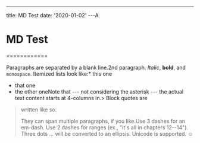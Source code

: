 ---
title: MD Test
date: '2020-01-02'
---A

# MD Test

============

Paragraphs are separated by a blank line.2nd paragraph. *Italic*, **bold**, and `monospace`. Itemized lists look like:* this one
* that one
* the other oneNote that --- not considering the asterisk --- the actual text content starts at 4-columns in.> Block quotes are
> written like so.
>
> They can span multiple paragraphs,
> if you like.Use 3 dashes for an em-dash. Use 2 dashes for ranges (ex., "it's all in chapters 12--14"). Three dots ... will be converted to an ellipsis.
Unicode is supported. ☺